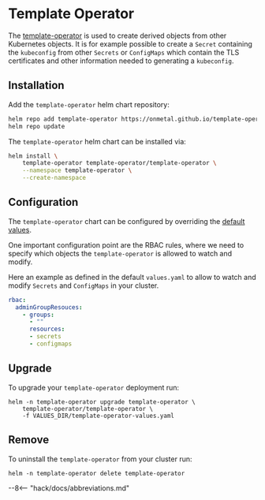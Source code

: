 # Template Operator

The [template-operator](https://github.com/onmetal/template-operator) is used to create derived objects from other Kubernetes objects.
It is for example possible to create a `Secret` containing the `kubeconfig` from other `Secrets` or `ConfigMaps` which contain the TLS
certificates and other information needed to generating a `kubeconfig`.

## Installation

Add the `template-operator` helm chart repository:

```bash
helm repo add template-operator https://onmetal.github.io/template-operator/
helm repo update
```

The `template-operator` helm chart can be installed via:

```bash
helm install \
    template-operator template-operator/template-operator \
    --namespace template-operator \
    --create-namespace
```

## Configuration

The `template-operator` chart can be configured by overriding the [default values](https://github.com/onmetal/template-operator/blob/main/charts/template-operator/values.yaml).

One important configuration point are the RBAC rules, where we need to specify which objects the `template-operator` is allowed
to watch and modify.

Here an example as defined in the default `values.yaml` to allow to watch and modify `Secrets` and `ConfigMaps` in your cluster.

```yaml
rbac:
  adminGroupResouces:
    - groups:
      - ""
      resources:
      - secrets
      - configmaps
```

## Upgrade

To upgrade your `template-operator` deployment run:

```shell
helm -n template-operator upgrade template-operator \
    template-operator/template-operator \
    -f VALUES_DIR/template-operator-values.yaml
```

## Remove

To uninstall the `template-operator` from your cluster run:

```shell
helm -n template-operator delete template-operator
```

--8<-- "hack/docs/abbreviations.md"
